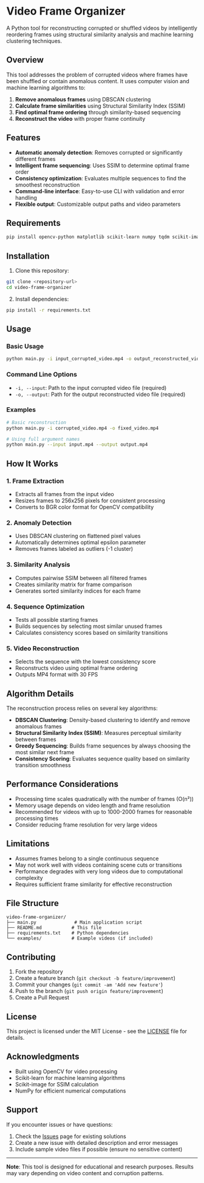 # Video Frame Organizer

A Python tool for reconstructing corrupted or shuffled videos by intelligently reordering frames using structural similarity analysis and machine learning clustering techniques.

## Overview

This tool addresses the problem of corrupted videos where frames have been shuffled or contain anomalous content. It uses computer vision and machine learning algorithms to:

1. **Remove anomalous frames** using DBSCAN clustering
2. **Calculate frame similarities** using Structural Similarity Index (SSIM)
3. **Find optimal frame ordering** through similarity-based sequencing
4. **Reconstruct the video** with proper frame continuity

## Features

- **Automatic anomaly detection**: Removes corrupted or significantly different frames
- **Intelligent frame sequencing**: Uses SSIM to determine optimal frame order
- **Consistency optimization**: Evaluates multiple sequences to find the smoothest reconstruction
- **Command-line interface**: Easy-to-use CLI with validation and error handling
- **Flexible output**: Customizable output paths and video parameters

## Requirements

```bash
pip install opencv-python matplotlib scikit-learn numpy tqdm scikit-image
```

## Installation

1. Clone this repository:
```bash
git clone <repository-url>
cd video-frame-organizer
```

2. Install dependencies:
```bash
pip install -r requirements.txt
```

## Usage

### Basic Usage

```bash
python main.py -i input_corrupted_video.mp4 -o output_reconstructed_video.mp4
```

### Command Line Options

- `-i, --input`: Path to the input corrupted video file (required)
- `-o, --output`: Path for the output reconstructed video file (required)

### Examples

```bash
# Basic reconstruction
python main.py -i corrupted_video.mp4 -o fixed_video.mp4

# Using full argument names
python main.py --input input.mp4 --output output.mp4
```

## How It Works

### 1. Frame Extraction
- Extracts all frames from the input video
- Resizes frames to 256x256 pixels for consistent processing
- Converts to BGR color format for OpenCV compatibility

### 2. Anomaly Detection
- Uses DBSCAN clustering on flattened pixel values
- Automatically determines optimal epsilon parameter
- Removes frames labeled as outliers (-1 cluster)

### 3. Similarity Analysis
- Computes pairwise SSIM between all filtered frames
- Creates similarity matrix for frame comparison
- Generates sorted similarity indices for each frame

### 4. Sequence Optimization
- Tests all possible starting frames
- Builds sequences by selecting most similar unused frames
- Calculates consistency scores based on similarity transitions

### 5. Video Reconstruction
- Selects the sequence with the lowest consistency score
- Reconstructs video using optimal frame ordering
- Outputs MP4 format with 30 FPS

## Algorithm Details

The reconstruction process relies on several key algorithms:

- **DBSCAN Clustering**: Density-based clustering to identify and remove anomalous frames
- **Structural Similarity Index (SSIM)**: Measures perceptual similarity between frames
- **Greedy Sequencing**: Builds frame sequences by always choosing the most similar next frame
- **Consistency Scoring**: Evaluates sequence quality based on similarity transition smoothness

## Performance Considerations

- Processing time scales quadratically with the number of frames (O(n²))
- Memory usage depends on video length and frame resolution
- Recommended for videos with up to 1000-2000 frames for reasonable processing times
- Consider reducing frame resolution for very large videos

## Limitations

- Assumes frames belong to a single continuous sequence
- May not work well with videos containing scene cuts or transitions
- Performance degrades with very long videos due to computational complexity
- Requires sufficient frame similarity for effective reconstruction

## File Structure

```
video-frame-organizer/
├── main.py              # Main application script
├── README.md           # This file
├── requirements.txt    # Python dependencies
└── examples/           # Example videos (if included)
```

## Contributing

1. Fork the repository
2. Create a feature branch (`git checkout -b feature/improvement`)
3. Commit your changes (`git commit -am 'Add new feature'`)
4. Push to the branch (`git push origin feature/improvement`)
5. Create a Pull Request

## License

This project is licensed under the MIT License - see the [LICENSE](LICENSE) file for details.

## Acknowledgments

- Built using OpenCV for video processing
- Scikit-learn for machine learning algorithms
- Scikit-image for SSIM calculation
- NumPy for efficient numerical computations

## Support

If you encounter issues or have questions:

1. Check the [Issues](../../issues) page for existing solutions
2. Create a new issue with detailed description and error messages
3. Include sample video files if possible (ensure no sensitive content)

---

**Note**: This tool is designed for educational and research purposes. Results may vary depending on video content and corruption patterns.

